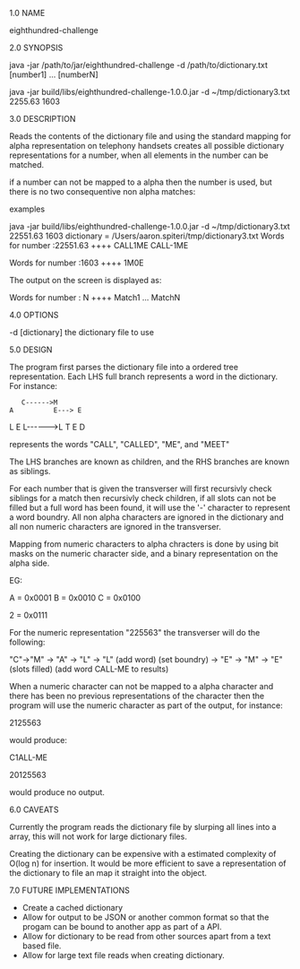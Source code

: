 1.0 NAME

eighthundred-challenge

2.0 SYNOPSIS

 java -jar /path/to/jar/eighthundred-challenge -d /path/to/dictionary.txt [number1] ... [numberN]

 java -jar build/libs/eighthundred-challenge-1.0.0.jar -d ~/tmp/dictionary3.txt 2255.63 1603

3.0 DESCRIPTION

Reads the contents of the dictionary file and using the standard mapping for alpha representation on telephony handsets
creates all possible dictionary representations for a number, when all elements in the number can be matched.

if a number can not be mapped to a alpha then the number is used, but there is no two consequentive non alpha matches:

examples

java -jar build/libs/eighthundred-challenge-1.0.0.jar -d ~/tmp/dictionary3.txt 22551.63 1603
dictionary = /Users/aaron.spiteri/tmp/dictionary3.txt
Words for number :22551.63
++++
CALL1ME
CALL-1ME

Words for number :1603
++++
1M0E



The output on the screen is displayed as:

Words for number : N
++++
Match1
...
MatchN

4.0 OPTIONS

 -d [dictionary] the dictionary file to use

5.0 DESIGN

The program first parses the dictionary file into a ordered tree representation.  Each LHS full branch represents a 
word in the dictionary.  For instance:

       C------>M
    A          E---> E
  L                  E
L------>L            T
        E
        D

represents the words "CALL", "CALLED", "ME", and "MEET"

The LHS branches are known as children, and the RHS branches are known as siblings. 

For each number that is given the transverser will first recursivly check siblings for a match then recursivly check 
children, if all slots can not be filled but a full word has been found, it will use the '-' character to represent 
a word boundry.  All non alpha characters are ignored in the dictionary and all non numeric characters are ignored in 
the transverser.

Mapping from numeric characters to alpha chracters is done by using bit masks on the numeric character side, and a 
binary representation on the alpha side.

EG: 

A = 0x0001
B = 0x0010
C = 0x0100

2 = 0x0111

For the numeric representation "225563" the transverser will do the following:

"C"->"M" -> "A" -> "L" -> "L" (add word) (set boundry) -> "E" -> "M" -> "E" (slots filled) (add word CALL-ME to results)

When a numeric character can not be mapped to a alpha character and there has been no previous representations of the 
character then the program will use the numeric character as part of the output, for instance:

2125563

would produce:

C1ALL-ME

20125563

would produce no output.

6.0 CAVEATS

Currently the program reads the dictionary file by slurping all lines into a array, this will not work for large 
dictionary files.

Creating the dictionary can be expensive with a estimated complexity of O(log n) for insertion.  It would be more 
efficient to save a representation of the dictionary to file an map it straight into the object.  

7.0 FUTURE IMPLEMENTATIONS

* Create a cached dictionary
* Allow for output to be JSON or another common format so that the progam can be bound to another app as part of a API.
* Allow for dictionary to be read from other sources apart from a text based file.
* Allow for large text file reads when creating dictionary.
